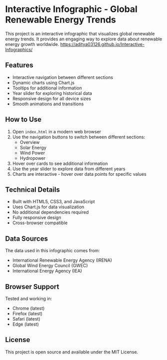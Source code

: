 # Interactive Infographic - Global Renewable Energy Trends

This project is an interactive infographic that visualizes global renewable energy trends. It provides an engaging way to explore data about renewable energy growth worldwide.
https://aditya03126.github.io/Interactive-Infographics/

## Features

- Interactive navigation between different sections
- Dynamic charts using Chart.js
- Tooltips for additional information
- Year slider for exploring historical data
- Responsive design for all device sizes
- Smooth animations and transitions

## How to Use

1. Open `index.html` in a modern web browser
2. Use the navigation buttons to switch between different sections:
   - Overview
   - Solar Energy
   - Wind Power
   - Hydropower
3. Hover over cards to see additional information
4. Use the year slider to explore data from different years
5. Charts are interactive - hover over data points for specific values

## Technical Details

- Built with HTML5, CSS3, and JavaScript
- Uses Chart.js for data visualization
- No additional dependencies required
- Fully responsive design
- Cross-browser compatible

## Data Sources

The data used in this infographic comes from:
- International Renewable Energy Agency (IRENA)
- Global Wind Energy Council (GWEC)
- International Energy Agency (IEA)

## Browser Support

Tested and working in:
- Chrome (latest)
- Firefox (latest)
- Safari (latest)
- Edge (latest)

## License


This project is open source and available under the MIT License.
